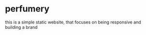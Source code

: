 # perfumery

this is a simple static website, that focuses on being responsive and building a brand
